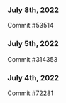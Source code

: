 ### July 8th, 2022

Commit #53514

### July 5th, 2022

Commit #314353


### July 4th, 2022

Commit #72281
